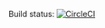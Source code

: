 Build status: [![CircleCI](https://circleci.com/gh/karlicoss/cachew.svg?style=svg)](https://circleci.com/gh/karlicoss/cachew)

